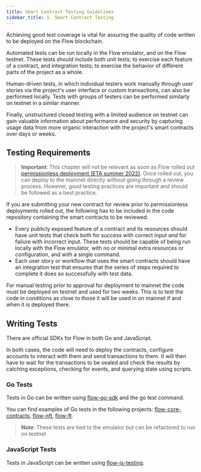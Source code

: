 ```yaml
---
title: Smart Contract Testing Guidelines
sidebar_title: 1. Smart Contract Testing
---
```


Achieving good test coverage is vital for assuring the quality of code written to be deployed on the Flow blockchain.

Automated tests can be run locally in the Flow emulator, and on the Flow testnet. These tests should include both unit tests; to exercise each feature of a contract, and integration tests; to exercise the behavior of different parts of the project as a whole.

Human-driven tests, in which individual testers work manually through user stories via the project's user interface or custom transactions, can also be performed locally. Tests with groups of testers can be performed similarly on testnet in a similar manner.

Finally, unstructured closed testing with a limited audience on testnet can gain valuable information about performance and security by capturing usage data from more organic interaction with the project's smart contracts over days or weeks.

## Testing Requirements

> **Important**: This chapter will not be relevant as soon as Flow rolled out [permissionless deployment (ETA summer 2022)](https://permissionless.onflow.org/). Once rolled out, you can deploy to the mainnet directly without going through a review process. However, good testing practices are important and should be followed as a best practice.

If you are submitting your new contract for review prior to permissionless deployments rolled out, the following has to be included in the code repository containing the smart contracts to be reviewed:

- Every publicly exposed feature of a contract and its resources should have unit tests that check both for success with correct input _and_ for failure with incorrect input.
  These tests should be capable of being run locally with the Flow emulator, with no or minimal extra resources or configuration, and with a single command.
- Each user story or workflow that uses the smart contracts should have an integration test that ensures that the series of steps required to complete it does so successfully with test data.

For manual testing prior to approval for deployment to mainnet the code must be deployed on testnet and used for two weeks. This is to test the code in conditions as close to those it will be used in on mainnet if and when it is deployed there.

## Writing Tests

There are official SDKs for Flow in both Go and JavaScript.

In both cases, the code will need to deploy the contracts, configure accounts to interact with them and send transactions to them. It will then have to wait for the transactions to be sealed and check the results by catching exceptions, checking for events, and querying state using scripts.

### Go Tests

Tests in Go can be written using [flow-go-sdk](https://github.com/onflow/flow-go-sdk) and the go test command.

You can find examples of Go tests in the following projects: [flow-core-contracts](https://github.com/onflow/flow-core-contracts/tree/master/lib/go/test), [flow-nft](https://github.com/onflow/flow-nft/tree/master/lib/go/test), [flow-ft](https://github.com/onflow/flow-ft/tree/master/lib/go/test).

> **Note**: These tests are tied to the emulator but can be refactored to run on testnet

### JavaScript Tests

Tests in JavaScript can be written using [flow-js-testing](https://github.com/onflow/flow-js-testing).
